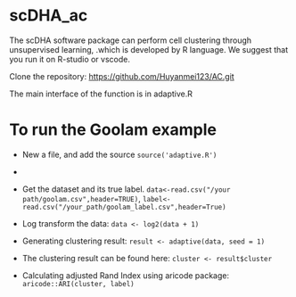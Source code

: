 # scDHA_ac
The scDHA software package can perform cell clustering through unsupervised learning, .which is developed by R language. We suggest that you run it on R-studio or vscode.



Clone the repository: https://github.com/Huyanmei123/AC.git

The main interface of the function is in adaptive.R

# To run the Goolam example
- New a file, and add the source  `source('adaptive.R')`
- 
- Get the dataset and its true label. `data<-read.csv("/your path/goolam.csv",header=TRUE)`, `label<-read.csv("/your_path/goolam_label.csv",header=True)`

- Log transform the data: `data <- log2(data + 1)`

- Generating clustering result: `result <- adaptive(data, seed = 1)`

- The clustering result can be found here: `cluster <- result$cluster`

- Calculating adjusted Rand Index using aricode package: `aricode::ARI(cluster, label)`

  

